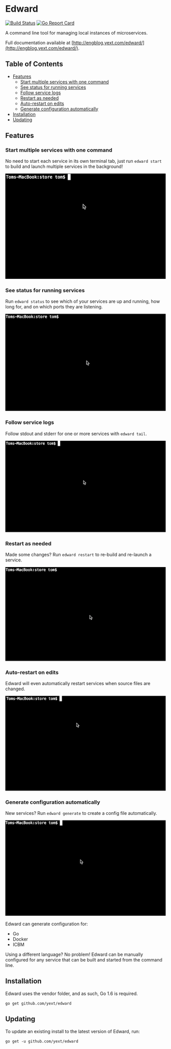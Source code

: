 # Edward

[![Build Status](https://travis-ci.org/yext/edward.svg?branch=master)](https://travis-ci.org/yext/edward)
[![Go Report Card](https://goreportcard.com/badge/github.com/yext/edward)](https://goreportcard.com/report/github.com/yext/edward)

A command line tool for managing local instances of microservices.

Full documentation available at [http://engblog.yext.com/edward/](http://engblog.yext.com/edward/).

## Table of Contents  

* [Features](#features)
  * [Start multiple services with one command](#start-multiple-services-with-one-command)
  * [See status for running services](#see-status-for-running-services)
  * [Follow service logs](#follow-service-logs)
  * [Restart as needed](#restart-as-needed)
  * [Auto-restart on edits](#auto-restart-on-edits)
  * [Generate configuration automatically](#generate-configuration-automatically)
* [Installation](#installation)  
* [Updating](#updating)

## Features

### Start multiple services with one command

No need to start each service in its own terminal tab, just run `edward start` to build and launch multiple
services in the background!

![Starting services](images/start.gif)

### See status for running services

Run `edward status` to see which of your services are up and running, how long for, and on which ports
they are listening.

![View Status](images/status.gif)

### Follow service logs

Follow stdout and stderr for one or more services with `edward tail`.

![Follow logs](images/tail.gif)

### Restart as needed

Made some changes? Run `edward restart` to re-build and re-launch a service.

![Restart services](images/restart.gif)

### Auto-restart on edits

Edward will even automatically restart services when source files are changed.

![Auto-restart when files are edited](images/autorestart.gif)

### Generate configuration automatically

New services? Run `edward generate` to create a config file automatically.

![Generate configuration](images/generate.gif)

Edward can generate configuration for:

* Go
* Docker
* ICBM

Using a different language? No problem! Edward can be manually configured for any
service that can be built and started from the command line.

## Installation

Edward uses the vendor folder, and as such, Go 1.6 is required.

    go get github.com/yext/edward

## Updating

To update an existing install to the latest version of Edward, run:

    go get -u github.com/yext/edward
